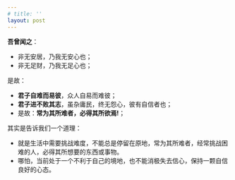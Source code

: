 ```yaml
---
# title: ''
layout: post
---
```

__吾曾闻之__： 

* 非无安居，乃我无安心也；
* 非无足财，乃我无足心也； 

是故：  
- __君子自难而易彼__，众人自易而难彼；  
- __君子进不败其志__，虽杂庸民，终无怨心，彼有自信者也；  
- 是故：__常为其所难者，必得其所欲焉!__；

其实是告诉我们一个道理：

- 就是生活中需要挑战难度，不能总是停留在原地，常为其所难者，经常挑战困难的人，必得其所想要的东西或事物。
- 哪怕，当前处于一个不利于自己的境地，也不能消极失去信心，保持一颗自信良好的心态。